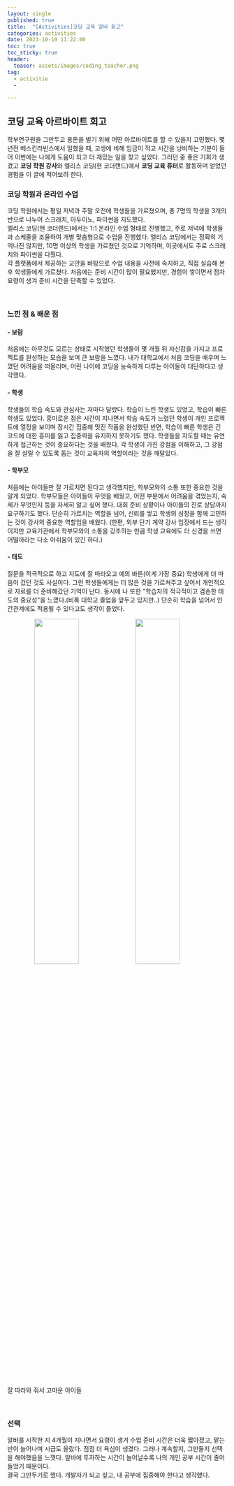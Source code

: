 ```yaml
---
layout: single
published: true
title:  "[Activities]코딩 교육 알바 회고"
categories: activities
date: 2023-10-10 11:22:00
toc: true
toc_sticky: true
header:
  teaser: assets/images/coding_teacher.png
tag:   
  - activitie
  - 

---
```


## 코딩 교육 아르바이트 회고

학부연구원을 그만두고 용돈을 벌기 위해 어떤 아르바이트를 할 수 있을지 고민했다. 몇년전 베스킨라빈스에서 일했을 때, 고생에 비해 임금이 적고 시간을 낭비하는 기분이 들어 이번에는 나에게 도움이 되고 더 재밌는 일을 찾고 싶었다. 그러던 중 좋은 기회가 생겼고 **코딩 학원 강사**와 엘리스 코딩(현 코더랜드)에서 **코딩 교육 튜터**로 활동하며 얻었던 경험을 이 글에 적어보려 한다.

### 코딩 학원과 온라인 수업

코딩 학원에서는 평일 저녁과 주말 오전에 학생들을 가르쳤으며, 총 7명의 학생을 3개의 반으로 나누어 스크래치, 아두이노, 파이썬을 지도했다.  
엘리스 코딩(현 코더랜드)에서는 1:1 온라인 수업 형태로 진행했고, 주로 저녁에 학생들과 스케줄을 조율하여 개별 맞춤형으로 수업을 진행했다. 엘리스 코딩에서는 정확히 기억나진 않지만, 10명 이상의 학생을 가르쳤던 것으로 기억하며, 이곳에서도 주로 스크래치와 파이썬을 다뤘다.  
각 플랫폼에서 제공하는 교안을 바탕으로 수업 내용을 사전에 숙지하고, 직접 실습해 본 후 학생들에게 가르쳤다. 처음에는 준비 시간이 많이 필요했지만, 경험이 쌓이면서 점차 요령이 생겨 준비 시간을 단축할 수 있었다.

<br>

### 느낀 점 & 배운 점

#### - 보람  
   
처음에는 아무것도 모르는 상태로 시작했던 학생들이 몇 개월 뒤 자신감을 가지고 프로젝트를 완성하는 모습을 보며 큰 보람을 느꼈다. 내가 대학교에서 처음 코딩을 배우며 느꼈던 어려움을 떠올리며, 어린 나이에 코딩을 능숙하게 다루는 아이들이 대단하다고 생각했다.

#### - 학생  
학생들의 학습 속도와 관심사는 저마다 달랐다. 학습이 느린 학생도 있었고, 학습이 빠른 학생도 있었다. 흥미로운 점은 시간이 지나면서 학습 속도가 느렸던 학생이 개인 프로젝트에 열정을 보이며 장시간 집중해 멋진 작품을 완성했던 반면, 학습이 빠른 학생은 긴 코드에 대한 흥미를 잃고 집중력을 유지하지 못하기도 했다.
학생들을 지도할 때는 유연하게 접근하는 것이 중요하다는 것을 배웠다. 각 학생이 가진 강점을 이해하고, 그 강점을 잘 살릴 수 있도록 돕는 것이 교육자의 역할이라는 것을 깨달았다.

#### - 학부모
처음에는 아이들만 잘 가르치면 된다고 생각했지만, 학부모와의 소통 또한 중요한 것을 알게 되었다. 학부모들은 아이들이 무엇을 배웠고, 어떤 부분에서 어려움을 겪었는지, 숙제가 무엇인지 등을 자세히 알고 싶어 했다. 대회 준비 상황이나 아이들의 진로 상담까지 요구하기도 했다. 단순히 가르치는 역할을 넘어, 신뢰를 쌓고 학생의 성장을 함께 고민하는 것이 강사의 중요한 역할임을 배웠다.
(한편, 외부 단기 계약 강사 입장에서 드는 생각이지만 교육기관에서 학부모와의 소통을 강조하는 만큼 학생 교육에도 더 신경을 쓰면 어떨까라는 다소 아쉬움이 있긴 하다.)

#### - 태도  
질문을 적극적으로 하고 지도에 잘 따라오고 예의 바른(이게 가장 중요) 학생에게 더 마음이 갔던 것도 사실이다. 그런 학생들에게는 더 많은 것을 가르쳐주고 싶어서 개인적으로 자료를 더 준비해갔던 기억이 난다. 
동시에 나 또한 "학습자의 적극적이고 겸손한 태도의 중요성"을 느꼈다.(비록 대학교 졸업을 앞두고 있지만..) 단순히 학습을 넘어서 인간관계에도 적용될 수 있다고도 생각이 들었다.

<span align="center"><img src="https://github.com/user-attachments/assets/d9df67ea-9788-4671-b444-57ebb3a27a84" width="45%"></span> <span align="center"><img src="https://github.com/user-attachments/assets/582750a1-9349-4558-81ae-93042260d625" width="45%"></span>  
잘 따라와 줘서 고마운 아이들

<br>

### 선택

알바를 시작한 지 4개월이 지나면서 요령이 생겨 수업 준비 시간은 더욱 짧아졌고, 맡는 반이 늘어나며 시급도 올랐다. 점점 더 욕심이 생겼다. 그러나 계속할지, 그만둘지 선택을 해야했음을 느꼇다. 알바에 투자하는 시간이 늘어날수록 나의 개인 공부 시간이 줄어들었기 때문이다.  
결국 그만두기로 했다. 개발자가 되고 싶고, 내 공부에 집중해야 한다고 생각했다.


